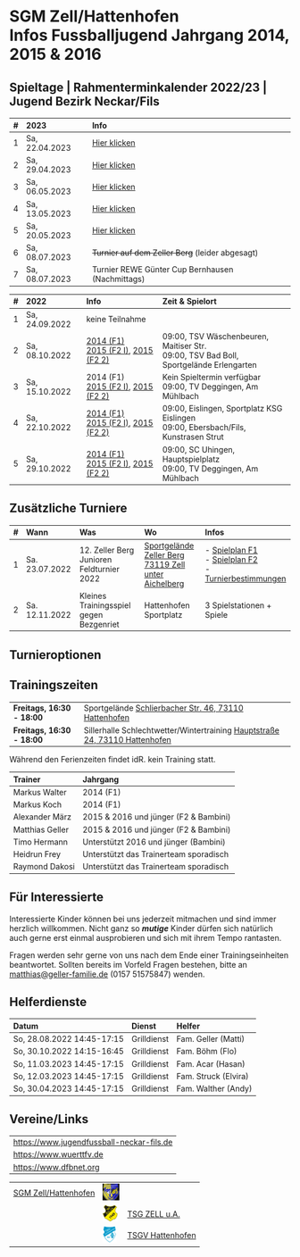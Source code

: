 # SGM Zell/Hattenhofen<br/>Infos Fussballjugend Jahrgang 2014, 2015 & 2016

## Spieltage | Rahmenterminkalender 2022/23 | Jugend Bezirk Neckar/Fils

|#|2023|Info|
|:--|:--|:--|
|1|Sa, 22.04.2023| [Hier klicken](/2023) |
|2|Sa, 29.04.2023| [Hier klicken](/2023) |
|3|Sa, 06.05.2023| [Hier klicken](/2023) |
|4|Sa, 13.05.2023| [Hier klicken](/2023) |
|5|Sa, 20.05.2023| [Hier klicken](/2023) |
|6|Sa, 08.07.2023| ~~Turnier auf dem Zeller Berg~~ (leider abgesagt) |
|7|Sa, 08.07.2023| Turnier REWE Günter Cup Bernhausen (Nachmittags) |


|#|2022|Info|Zeit & Spielort|
|:--|:--|:--|:--|
|1|Sa, 24.09.2022|keine Teilnahme||
|2|Sa, 08.10.2022|[2014 (F1)](/2022/F1-SpT2-Gr7.pdf)<br/>[2015 (F2 I)](/2022/F2-SpT2-Gr6.pdf), [2015 (F2 2)](/2022/F2-SpT2-Gr7.pdf)|09:00, TSV Wäschenbeuren, Maitiser Str.<br/>09:00, TSV Bad Boll, Sportgelände Erlengarten|
|3|Sa, 15.10.2022|2014 (F1)<br/>[2015 (F2 I)](/2022/F2-SpT3-Gr3.pdf), [2015 (F2 2)](/2022/F2-SpT3-Gr4.pdf)|Kein Spieltermin verfügbar<br/>09:00, TV Deggingen, Am Mühlbach|
|4|Sa, 22.10.2022|[2014 (F1)](/2022/F1-SpT4-Gr3.pdf)<br/>[2015 (F2 I)](/2022/F2-SpT4-Gr1.pdf), [2015 (F2 2)](/2022/F2-SpT4-Gr2.pdf)|09:00, Eislingen, Sportplatz KSG Eislingen<br/>09:00, Ebersbach/Fils, Kunstrasen Strut|
|5|Sa, 29.10.2022|[2014 (F1)](/2022/F1-SpT5-Gr3.pdf)<br/>[2015 (F2 I)](/2022/F2-SpT5-Gr3.pdf), [2015 (F2 2)](/2022/F2-SpT5-Gr4.pdf)|09:00, SC Uhingen, Hauptspielplatz<br/>09:00, TV Deggingen, Am Mühlbach|


## Zusätzliche Turniere

|#|Wann|Was|Wo|Infos|
|:--|:--|:--|:--|:--|
|1|Sa. 23.07.2022|12. Zeller Berg<br/>Junioren Feldturnier 2022|[Sportgelände Zeller Berg<br/>73119 Zell unter Aichelberg](https://goo.gl/maps/adBif8bE646YN44J6)|- [Spielplan F1](/2022/2022.07.23-ZellerBerg-F1-Spielplan.pdf)<br/>- [Spielplan F2](/2022/2022.07.23-ZellerBerg-F2-Spielplan.pdf)<br/>- [Turnierbestimmungen](/2022/2022.07.23-ZellerBerg-Turnierbestimmungen.pdf)|
|2|Sa. 12.11.2022|Kleines Trainingsspiel gegen Bezgenriet|Hattenhofen Sportplatz|3 Spielstationen + Spiele|

## Turnieroptionen

## Trainingszeiten

|||
|:--|:--|
|**Freitags, 16:30 - 18:00**|Sportgelände <a href="https://goo.gl/maps/FJQeoiVucuZiPWvFA" target="_blank" rel="noopener noreferrer">Schlierbacher Str. 46, 73110 Hattenhofen</a>|
|**Freitags, 16:30 - 18:00**|Sillerhalle Schlechtwetter/Wintertraining <a href="https://goo.gl/maps/6ABxqEwNToafWStF8" target="_blank" rel="noopener noreferrer">Hauptstraße 24, 73110 Hattenhofen</a>|


Während den Ferienzeiten findet idR. kein Training statt.

|Trainer|Jahrgang|
|:--|:--|
|Markus Walter|2014 (F1)|
|Markus Koch|2014 (F1)|
|Alexander März|2015 & 2016  und jünger (F2 & Bambini)|
|Matthias Geller|2015 & 2016  und jünger (F2 & Bambini)|
|Timo Hermann|Unterstützt 2016 und jünger (Bambini)|
|Heidrun Frey|Unterstützt das Trainerteam sporadisch|
|Raymond Dakosi|Unterstützt das Trainerteam sporadisch|

## Für Interessierte

Interessierte Kinder können bei uns jederzeit mitmachen und sind immer herzlich willkommen.
Nicht ganz so ***mutige*** Kinder dürfen sich natürlich auch gerne erst einmal ausprobieren und sich mit ihrem Tempo rantasten.

Fragen werden sehr gerne von uns nach dem Ende einer Trainingseinheiten beantwortet.
Sollten bereits im Vorfeld Fragen bestehen, bitte an matthias@geller-familie.de (0157 51575847) wenden.

## Helferdienste

|Datum|Dienst|Helfer|
|:---|:---|:---|
|So, 28.08.2022 14:45-17:15|Grilldienst|Fam. Geller (Matti)|
|So, 30.10.2022 14:15-16:45|Grilldienst|Fam. Böhm (Flo)|
|So, 11.03.2023 14:45-17:15|Grilldienst|Fam. Acar (Hasan)|
|So, 12.03.2023 14:45-17:15|Grilldienst|Fam. Struck (Elvira)|
|So, 30.04.2023 14:45-17:15|Grilldienst|Fam. Walther (Andy)|

## Vereine/Links

||
|:--|
|https://www.jugendfussball-neckar-fils.de|
|https://www.wuerttfv.de|
|https://www.dfbnet.org|

||||
|--:|:--|:--|
|[SGM Zell/Hattenhofen](https://sgm-zell-hattenhofen.de/)|<img src="cropped-SGM-Zell_Hattenhofen-2.jpg" height="30" />||
||<img src="logo_zua.png" height="30" />|[TSG ZELL u.A.](https://www.tsg-zell.de/)|
||<img src="logo-hat.gif" height="30" />|[TSGV Hattenhofen](https://tsgv-hattenhofen.de/)|
